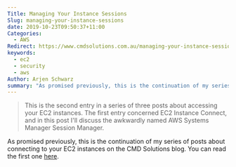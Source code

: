 ```yaml
---
Title: Managing Your Instance Sessions
Slug: managing-your-instance-sessions
date: 2019-10-23T09:50:37+11:00
Categories:
  - AWS
Redirect: https://www.cmdsolutions.com.au/managing-your-instance-sessions/
keywords:
  - ec2
  - security
  - aws
Author: Arjen Schwarz
summary: "As promised previously, this is the continuation of my series of posts about connecting to your EC2 instances on the CMD Solutions blog. This one is all about the AWS Systems Manager Session Manager."
---
```


> This is the second entry in a series of three posts about accessing your EC2 instances. The first entry concerned EC2 Instance Connect, and in this post I'll discuss the awkwardly named AWS Systems Manager Session Manager.

As promised previously, this is the continuation of my series of posts about connecting to your EC2 instances on the CMD Solutions blog. You can read the first one [here](https://www.cmdsolutions.com.au/connecting-with-ec2-instance-connect/).